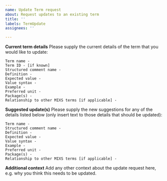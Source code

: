 ```yaml
---
name: Update Term request
about: Request updates to an existing term
title: ''
labels: TermUpdate
assignees: ''

---
```


**Current term details**
Please supply the current details of the term that you would like to update:
```
Term name - 
Term ID - [if known]
Structured comment name - 
Definition - 
Expected value - 
Value syntax -
Example -
Preferred unit - 
Package(s) - 
Relationship to other MIXS terms [if applicable] -
```

**Suggested update(s)**
Please supply the new suggestions for any of the details listed below (only insert text to those details that should be updated):
```
Term name - 
Structured comment name - 
Definition - 
Expected value - 
Value syntax -
Example -
Preferred unit - 
Package(s) - 
Relationship to other MIXS terms [if applicable] -
```

**Additional context**
Add any other context about the update request here, e.g. why you think this needs to be updated.
